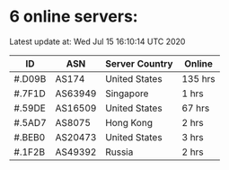 # 6 online servers:

Latest update at: Wed Jul 15 16:10:14 UTC 2020

| ID | ASN | Server Country | Online |
| -- | --- | -------------- | ------ |
| #.D09B | AS174 | United States | 135 hrs |
| #.7F1D | AS63949 | Singapore | 1 hrs |
| #.59DE | AS16509 | United States | 67 hrs |
| #.5AD7 | AS8075 | Hong Kong | 2 hrs |
| #.BEB0 | AS20473 | United States | 3 hrs |
| #.1F2B | AS49392 | Russia | 2 hrs |

